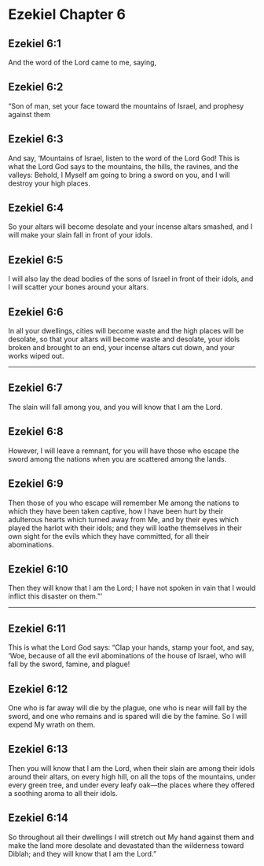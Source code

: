 # Ezekiel Chapter 6

## Ezekiel 6:1

And the word of the Lord came to me, saying,

## Ezekiel 6:2

“Son of man, set your face toward the mountains of Israel, and prophesy against them

## Ezekiel 6:3

And say, ‘Mountains of Israel, listen to the word of the Lord God! This is what the Lord God says to the mountains, the hills, the ravines, and the valleys: Behold, I Myself am going to bring a sword on you, and I will destroy your high places.

## Ezekiel 6:4

So your altars will become desolate and your incense altars smashed, and I will make your slain fall in front of your idols.

## Ezekiel 6:5

I will also lay the dead bodies of the sons of Israel in front of their idols, and I will scatter your bones around your altars.

## Ezekiel 6:6

In all your dwellings, cities will become waste and the high places will be desolate, so that your altars will become waste and desolate, your idols broken and brought to an end, your incense altars cut down, and your works wiped out.

---

## Ezekiel 6:7

The slain will fall among you, and you will know that I am the Lord.

## Ezekiel 6:8

However, I will leave a remnant, for you will have those who escape the sword among the nations when you are scattered among the lands.

## Ezekiel 6:9

Then those of you who escape will remember Me among the nations to which they have been taken captive, how I have been hurt by their adulterous hearts which turned away from Me, and by their eyes which played the harlot with their idols; and they will loathe themselves in their own sight for the evils which they have committed, for all their abominations.

## Ezekiel 6:10

Then they will know that I am the Lord; I have not spoken in vain that I would inflict this disaster on them.”’

---

## Ezekiel 6:11

This is what the Lord God says: “Clap your hands, stamp your foot, and say, ‘Woe, because of all the evil abominations of the house of Israel, who will fall by the sword, famine, and plague!

## Ezekiel 6:12

One who is far away will die by the plague, one who is near will fall by the sword, and one who remains and is spared will die by the famine. So I will expend My wrath on them.

## Ezekiel 6:13

Then you will know that I am the Lord, when their slain are among their idols around their altars, on every high hill, on all the tops of the mountains, under every green tree, and under every leafy oak—the places where they offered a soothing aroma to all their idols.

## Ezekiel 6:14

So throughout all their dwellings I will stretch out My hand against them and make the land more desolate and devastated than the wilderness toward Diblah; and they will know that I am the Lord.”
